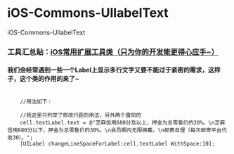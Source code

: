 # iOS-Commons-UIlabelText
iOS-Commons-UIlabelText

### 工具汇总贴：[iOS常用扩展工具类（只为你的开发能更得心应手~）](https://tqmax.github.io/2018/01/07/iOS常用扩展工具类（只为你的开发能更得心应手~）/)

#### 我们会经常遇到一些一个Label上显示多行文字又要不能过于紧密的需求，这样子，这个类的作用的来了~

```objc

    //用法如下：

    //我这里只列举了修改行距的用法，另外两个雷同的
    cell.textLabel.text = @"芝麻信用680分及以上，押金为总零售价的20%。\n芝麻信用680分以下，押金为总零售价的30%。\n会员期内无限换戴。\n邮费自理（每次邮寄平台代收30）。";
    [UILabel changeLineSpaceForLabel:cell.textLabel WithSpace:10];
 
```
